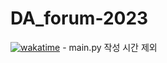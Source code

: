 # DA_forum-2023

[![wakatime](https://wakatime.com/badge/user/fe768bd2-af77-4c57-a570-010d8a70e2b8/project/6750a91f-ee5f-4e8e-9301-4c4b0a0931b5.svg)](https://wakatime.com/badge/user/fe768bd2-af77-4c57-a570-010d8a70e2b8/project/6750a91f-ee5f-4e8e-9301-4c4b0a0931b5) - main.py 작성 시간 제외
